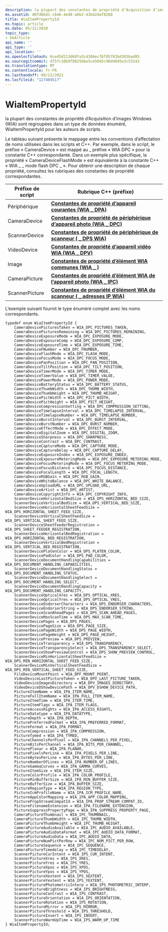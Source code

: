 ```yaml
---
description: la plupart des constantes de propriété d’Acquisition d’images Windows (WIA) sont regroupées dans un type de données énuméré, WiaItemPropertyId pour les auteurs de scripts.
ms.assetid: d0fd6bd1-c646-4ed8-a6b2-43b424af8288
title: WiaItemPropertyId
ms.topic: article
ms.date: 05/31/2018
topic_type:
- kbArticle
api_name: ''
api_type: ''
api_location: ''
ms.openlocfilehash: 6ced5d213d68fa3c4386ecf6f05783bd303bad05
ms.sourcegitcommit: d75fc10b9f0825bbe5ce5045c90d4045e3c53243
ms.translationtype: MT
ms.contentlocale: fr-FR
ms.lasthandoff: 09/13/2021
ms.locfileid: "127404517"
---
```

# <a name="wiaitempropertyid"></a>WiaItemPropertyId

la plupart des constantes de propriété d’Acquisition d’images Windows (WIA) sont regroupées dans un type de données énuméré, WiaItemPropertyId pour les auteurs de scripts.

Le tableau suivant présente le mappage entre les conventions d’affectation de noms utilisées dans les scripts et C++. Par exemple, dans le script, le préfixe « CameraDevice » est mappé au \_ préfixe « WIA DPC » pour la constante C++ correspondante. Dans un exemple plus spécifique, la propriété « CameraDeviceFlashMode » est équivalente à la constante C++ « WIA \_ \_ mode flash DPC \_ ». Pour obtenir une description de chaque propriété, consultez les rubriques des constantes de propriété correspondantes. 

| Préfixe de script  | Rubrique C++ (préfixe)                                                                    |
|----------------|---------------------------------------------------------------------------------------|
| Périphérique         | [**Constantes de propriété d’appareil courantes (WIA \_ DPA)**](-wia-wiaitempropcommondevice.md)   |
| CameraDevice   | [**Constantes de propriété de périphérique d’appareil photo (WIA \_ DPC)**](-wia-wiaitempropcameradevice.md)   |
| ScannerDevice  | [**Constantes de propriété de périphérique de scanneur ( \_ DPS WIA)**](-wia-wiaitempropscannerdevice.md) |
| VideoDevice    | [**Constantes de propriété d’appareil vidéo WIA (WIA \_ DPV)**](-wia-wiaitempropvideodevice.md) |
| Image        | [**Constantes de propriété d’élément WIA communes (WIA \_ )**](-wia-wiaitempropcommonitem.md)   |
| CameraPicture  | [**Constantes de propriété d’élément WIA de l’appareil photo (WIA \_ IPC)**](-wia-wiaitempropcameraitem.md)   |
| ScannerPicture | [**Constantes de propriété d’élément WIA du scanneur ( \_ adresses IP WIA)**](-wia-wiaitempropscanneritem.md) |



 

L’exemple suivant fournit le type énuméré complet avec les noms correspondants.


```JScript
typedef enum WiaItemPropertyId {
    CameraDevicePicturesTaken = WIA_DPC_PICTURES_TAKEN,
    CameraDevicePicturesRemaining = WIA_DPC_PICTURES_REMAINING,
    CameraDeviceExposureMode = WIA_DPC_EXPOSURE_MODE,
    CameraDeviceExposureComp = WIA_DPC_EXPOSURE_COMP,
    CameraDeviceExposureTime = WIA_DPC_EXPOSURE_TIME,
    CameraDeviceFNumber = WIA_DPC_FNUMBER,
    CameraDeviceFlashMode = WIA_DPC_FLASH_MODE,
    CameraDeviceFocusMode = WIA_DPC_FOCUS_MODE,
    CameraDevicePanPosition = WIA_DPC_PAN_POSITION,
    CameraDeviceTiltPosition = WIA_DPC_TILT_POSITION,
    CameraDeviceTimerMode = WIA_DPC_TIMER_MODE,
    CameraDeviceTimerValue = WIA_DPC_TIMER_VALUE,
    CameraDevicePowerMode = WIA_DPC_POWER_MODE,
    CameraDeviceBatteryStatus = WIA_DPC_BATTERY_STATUS,
    CameraDeviceThumbWidth = WIA_DPC_THUMB_WIDTH,
    CameraDeviceThumbHeight = WIA_DPC_THUMB_HEIGHT,
    CameraDevicePictWidth = WIA_DPC_PICT_WIDTH,
    CameraDevicePictHeight = WIA_DPC_PICT_HEIGHT,
    CameraDeviceCompressionSetting = WIA_DPC_COMPRESSION_SETTING,
    CameraDeviceTimelapseInterval = WIA_DPC_TIMELAPSE_INTERVAL,
    CameraDeviceTimelapseNumber = WIA_DPC_TIMELAPSE_NUMBER,
    CameraDeviceBurstInterval = WIA_DPC_BURST_INTERVAL,
    CameraDeviceBurstNumber = WIA_DPC_BURST_NUMBER,
    CameraDeviceEffectMode = WIA_DPC_EFFECT_MODE,
    CameraDeviceDigitalZoom = WIA_DPC_DIGITAL_ZOOM,
    CameraDeviceSharpness = WIA_DPC_SHARPNESS,
    CameraDeviceContrast = WIA_DPC_CONTRAST,
    CameraDeviceCaptureMode = WIA_DPC_CAPTURE_MODE,
    CameraDeviceCaptureDelay = WIA_DPC_CAPTURE_DELAY,
    CameraDeviceExposureIndex = WIA_DPC_EXPOSURE_INDEX,
    CameraDeviceExposureMeteringMode = WIA_DPC_EXPOSURE_METERING_MODE,
    CameraDeviceFocusMeteringMode = WIA_DPC_FOCUS_METERING_MODE,
    CameraDeviceFocusDistance = WIA_DPC_FOCUS_DISTANCE,
    CameraDeviceFocalLength = WIA_DPC_FOCAL_LENGTH,
    CameraDeviceRGBGain = WIA_DPC_RGB_GAIN,
    CameraDeviceWhiteBalance = WIA_DPC_WHITE_BALANCE,
    CameraDeviceUploadURL = WIA_DPC_UPLOAD_URL,
    CameraDeviceArtist = WIA_DPC_ARTIST,
    CameraDeviceCopyrightInfo = WIA_DPC_COPYRIGHT_INFO,
    ScannerDeviceHorizontalBedSize = WIA_DPS_HORIZONTAL_BED_SIZE,
    ScannerDeviceVerticalBedSize = WIA_DPS_VERTICAL_BED_SIZE,
    ScannerDeviceHorizontalSheetFeedSize = WIA_DPS_HORIZONTAL_SHEET_FEED_SIZE,
    ScannerDeviceVerticalSheetFeedSize = WIA_DPS_VERTICAL_SHEET_FEED_SIZE,
    ScannerDeviceSheetFeederRegistration = WIA_DPS_SHEET_FEEDER_REGISTRATION,
    ScannerDeviceHorizontalBedRegistration = WIA_DPS_HORIZONTAL_BED_REGISTRATION,
    ScannerDeviceVerticalBedRegistration = WIA_DPS_VERTICAL_BED_REGISTRATION,
    ScannerDevicePlatenColor = WIA_DPS_PLATEN_COLOR,
    ScannerDevicePadColor = WIA_DPS_PAD_COLOR,
    ScannerDeviceDocumentHandlingCapabilities = WIA_DPS_DOCUMENT_HANDLING_CAPABILITIES,
    ScannerDeviceDocumentHandlingStatus = WIA_DPS_DOCUMENT_HANDLING_STATUS,
    ScannerDeviceDocumentHandlingSelect = WIA_DPS_DOCUMENT_HANDLING_SELECT,
    ScannerDeviceDocumentHandlingCapacity = WIA_DPS_DOCUMENT_HANDLING_CAPACITY,
    ScannerDeviceOpticalXres = WIA_DPS_OPTICAL_XRES,
    ScannerDeviceOpticalYres = WIA_DPS_OPTICAL_YRES,
    ScannerDeviceEndorserCharacters = WIA_DPS_ENDORSER_CHARACTERS,
    ScannerDeviceEndorserString = WIA_DPS_ENDORSER_STRING,
    ScannerDeviceScanAheadPages = WIA_DPS_SCAN_AHEAD_PAGES,
    ScannerDeviceMaxScanTime = WIA_DPS_MAX_SCAN_TIME,
    ScannerDevicePages = WIA_DPS_PAGES,
    ScannerDevicePageSize = WIA_DPS_PAGE_SIZE,
    ScannerDevicePageWidth = WIA_DPS_PAGE_WIDTH,
    ScannerDevicePageHeight = WIA_DPS_PAGE_HEIGHT,
    ScannerDevicePreview = WIA_DPS_PREVIEW,
    ScannerDeviceTransparency = WIA_DPS_TRANSPARENCY,
    ScannerDeviceTransparencySelect = WIA_DPS_TRANSPARENCY_SELECT,
    ScannerDeviceShowPreviewControl = WIA_DPS_SHOW_PREVIEW_CONTROL,
    ScannerDeviceMinHorizontalSheetFeedSize = WIA_DPS_MIN_HORIZONTAL_SHEET_FEED_SIZE,
    ScannerDeviceMinVerticalSheetFeedSize = WIA_DPS_MIN_VERTICAL_SHEET_FEED_SIZE,
    FileDeviceMountPoint = WIA_DPF_MOUNT_POINT,
    VideoDeviceLastPictureTaken = WIA_DPV_LAST_PICTURE_TAKEN,
    VideoDeviceImagesDirectory = WIA_DPV_IMAGES_DIRECTORY,
    VideoDeviceDShowDevicePath = WIA_DPV_DSHOW_DEVICE_PATH,
    PictureItemName = WIA_IPA_ITEM_NAME,
    PictureFullItemName = WIA_IPA_FULL_ITEM_NAME,
    PictureItemTime = WIA_IPA_ITEM_TIME,
    PictureItemFlags = WIA_IPA_ITEM_FLAGS,
    PictureAccessRights = WIA_IPA_ACCESS_RIGHTS,
    PictureDatatype = WIA_IPA_DATATYPE,
    PictureDepth = WIA_IPA_DEPTH,
    PicturePreferredFormat = WIA_IPA_PREFERRED_FORMAT,
    PictureFormat = WIA_IPA_FORMAT,
    PictureCompression = WIA_IPA_COMPRESSION,
    PictureTymed = WIA_IPA_TYMED,
    PictureChannelsPerPixel = WIA_IPA_CHANNELS_PER_PIXEL,
    PictureBitsPerChannel = WIA_IPA_BITS_PER_CHANNEL,
    PicturePlanar = WIA_IPA_PLANAR,
    PicturePixelsPerLine = WIA_IPA_PIXELS_PER_LINE,
    PictureBytesPerLine = WIA_IPA_BYTES_PER_LINE,
    PictureNumberOfLines = WIA_IPA_NUMBER_OF_LINES,
    PictureGammaCurves = WIA_IPA_GAMMA_CURVES,
    PictureItemSize = WIA_IPA_ITEM_SIZE,
    PictureColorProfile = WIA_IPA_COLOR_PROFILE,
    PictureMinBufferSize = WIA_IPA_MIN_BUFFER_SIZE,
    PictureBufferSize = WIA_IPA_BUFFER_SIZE,
    PictureRegionType = WIA_IPA_REGION_TYPE,
    PictureIcmProfileName = WIA_IPA_ICM_PROFILE_NAME,
    PictureAppColorMapping = WIA_IPA_APP_COLOR_MAPPING,
    PicturePropStreamCompatId = WIA_IPA_PROP_STREAM_COMPAT_ID,
    PictureFilenameExtension = WIA_IPA_FILENAME_EXTENSION,
    PictureSuppressPropertyPage = WIA_IPA_SUPPRESS_PROPERTY_PAGE,
    CameraPictureThumbnail = WIA_IPC_THUMBNAIL,
    CameraPictureThumbWidth = WIA_IPC_THUMB_WIDTH,
    CameraPictureThumbHeight = WIA_IPC_THUMB_HEIGHT,
    CameraPictureAudioAvailable = WIA_IPC_AUDIO_AVAILABLE,
    CameraPictureAudioDataFormat = WIA_IPC_AUDIO_DATA_FORMAT,
    CameraPictureAudioData = WIA_IPC_AUDIO_DATA,
    CameraPictureNumPictPerRow = WIA_IPC_NUM_PICT_PER_ROW,
    CameraPictureSequence = WIA_IPC_SEQUENCE,
    CameraPictureTimedelay = WIA_IPC_TIMEDELAY,
    ScannerPictureCurIntent = WIA_IPS_CUR_INTENT,
    ScannerPictureXres = WIA_IPS_XRES,
    ScannerPictureYres = WIA_IPS_YRES,
    ScannerPictureXpos = WIA_IPS_XPOS,
    ScannerPictureYpos = WIA_IPS_YPOS,
    ScannerPictureXextent = WIA_IPS_XEXTENT,
    ScannerPictureYextent = WIA_IPS_YEXTENT,
    ScannerPicturePhotometricInterp = WIA_IPS_PHOTOMETRIC_INTERP,
    ScannerPictureBrightness = WIA_IPS_BRIGHTNESS,
    ScannerPictureContrast = WIA_IPS_CONTRAST,
    ScannerPictureOrientation = WIA_IPS_ORIENTATION,
    ScannerPictureRotation = WIA_IPS_ROTATION,
    ScannerPictureMirror = WIA_IPS_MIRROR,
    ScannerPictureThreshold = WIA_IPS_THRESHOLD,
    ScannerPictureInvert = WIA_IPS_INVERT,
    ScannerPictureWarmUpTime = WIA_IPS_WARM_UP_TIME
} WiaItemPropertyId;
```



 

 



